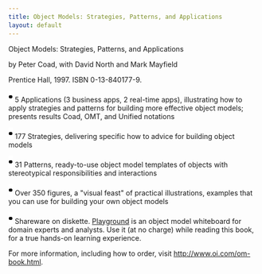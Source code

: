```yaml
---
title: Object Models: Strategies, Patterns, and Applications
layout: default
---
```




Object Models: Strategies, Patterns, and Applications

by Peter Coad, with David North and Mark Mayfield

Prentice Hall, 1997. ISBN 0-13-840177-9.

 ![Strpat20000001.gif](/Strpat20000001.gif) 5 Applications (3 business apps, 2 real-time apps), illustrating how to apply strategies
and patterns for building more effective object models; presents results Coad, OMT, and
Unified notations

 ![Strpat20000001.gif](/Strpat20000001.gif) 177 Strategies, delivering specific how to advice for building object models

 ![Strpat20000001.gif](/Strpat20000001.gif) 31 Patterns, ready-to-use object model templates of objects with stereotypical
responsibilities and interactions

 ![Strpat20000001.gif](/Strpat20000001.gif) Over 350 figures, a &quot;visual feast&quot; of practical illustrations, examples that you
can use for building your own object models

 ![Strpat20000001.gif](/Strpat20000001.gif) Shareware on diskette. [Playground](/playground.html) is an object model
whiteboard for domain experts and analysts. Use it (at no charge) while reading this book,
for a true hands-on learning experience.

For more information, including how to order, visit http://www.oi.com/om-book.html.

